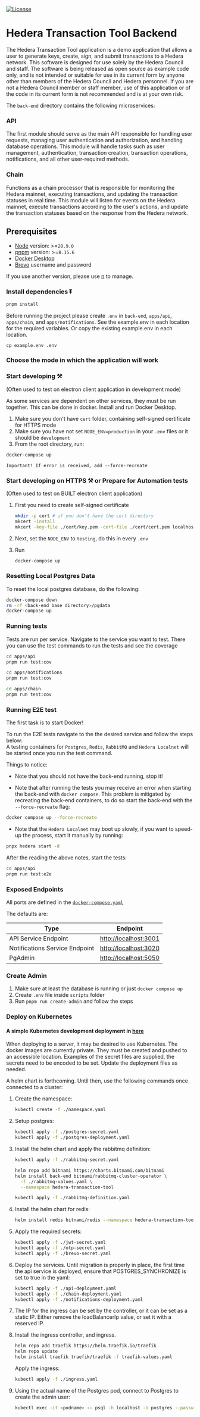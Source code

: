 [![License](https://img.shields.io/badge/License-Apache%202.0-blue.svg)](https://opensource.org/licenses/Apache-2.0)

# Hedera Transaction Tool Backend

The Hedera Transaction Tool application is a demo application that allows a user to generate keys, create, sign, and submit transactions to a Hedera network. This software is designed for use solely by the Hedera Council and staff. The software is being released as open source as example code only, and is not intended or suitable for use in its current form by anyone other than members of the Hedera Council and Hedera personnel. If you are not a Hedera Council member or staff member, use of this application or of the code in its current form is not recommended
and is at your own risk.

The `back-end` directory contains the following microservices:

### API

The first module should serve as the main API responsible for handling user requests, managing user authentication and authorization, and handling database operations. This module will handle tasks such as user management, authentication, transaction creation, transaction operations, notifications, and all other user-required methods.

### Chain

Functions as a chain processor that is responsible for monitoring the Hedera mainnet, executing transactions, and updating the transaction statuses in real time. This module will listen for events on the Hedera mainnet, execute transactions according to the user's actions, and update the transaction statuses based on the response from the Hedera network.

## Prerequisites

- [Node](https://nodejs.org/en/download/package-manager) version: >=`20.9.0`
- [pnpm](https://pnpm.io/installation) version: >=`8.15.6`
- [Docker Desktop](https://docs.docker.com/desktop/install/mac-install/)
- [Brevo](https://www.brevo.com/pricing/?utm_source=adwords_brand&utm_medium=lastclick&utm_content=SendinBlue&utm_extension=sitelinks&utm_term=brevo&utm_matchtype=e&utm_campaign=20011980161&utm_network=g&km_adid=683810310625&km_adposition=&km_device=c&utm_adgroupid=151171466311&gad_source=1&gclid=CjwKCAjwupGyBhBBEiwA0UcqaJ5UFQ8uNznjz1kUfokSV1JhaWfwqFgXrNfRrB2jqE0g4LCLaKNxpBoCsw8QAvD_BwE) username and password

If you use another version, please use [n](https://github.com/tj/n) to manage.

### Install dependencies ⏬

```bash
pnpm install
```

Before running the project please create `.env` in `back-end`, `apps/api`, `apps/chain`,
and `apps/notifications`. See the example.env in each location for the required variables.
Or copy the existing example.env in each location.

```shell
cp example.env .env
```

### Choose the mode in which the application will work

### Start developing ⚒️

(Often used to test on electron client application in development mode)

As some services are dependent on other services, they must be run together.
This can be done in docker. Install and run Docker Desktop.

1. Make sure you don't have `cert` folder, containing self-signed certificate for HTTPS mode
2. Make sure you have not set `NODE_ENV=production` in your `.env` files or it should be `development`
3. From the root directory, run:

```bash
docker-compose up
```

`Important! If error is received, add --force-recreate`

### Start developing on HTTPS ⚒️ or Prepare for Automation tests

(Often used to test on BUILT electron client application)

1. First you need to create self-signed certificate

   ```bash
   mkdir -p cert # if you don't have the cert directory
   mkcert -install
   mkcert -key-file ./cert/key.pem -cert-file ./cert/cert.pem localhost
   ```

2. Next, set the `NODE_ENV` to `testing`, do this in every `.env`

3. Run
   ```bash
   docker-compose up
   ```

### Resetting Local Postgres Data

To reset the local postgres database, do the following:

```bash
docker-compose down
rm -rf <back-end base directory>/pgdata
docker-compose up
```

### Running tests

Tests are run per service. Navigate to the service you want to test. There you can use the test commands to run the tests and see the coverage

```bash
cd apps/api
pnpm run test:cov
```

```bash
cd apps/notifications
pnpm run test:cov
```

```bash
cd apps/chain
pnpm run test:cov
```

### Running E2E test

The first task is to start Docker!

To run the E2E tests navigate to the the desired service and follow the steps below: \
A testing containers for `Postgres`, `Redis`, `RabbitMQ` and `Hedera Localnet` will be started once you run the test command.

Things to notice:

- Note that you should not have the back-end running, stop it!

- Note that after running the tests you may receive an error when starting the back-end with `docker compose`. This problem is mitigated by recreating the back-end containers, to do so start the back-end with the `--force-recreate` flag:

```bash
docker compose up --force-recreate
```

- Note that the `Hedera Localnet` may boot up slowly, if you want to speed-up the process, start it manually by running:

```bash
pnpx hedera start -d
```

After the reading the above notes, start the tests:

```bash
cd apps/api
pnpm run test:e2e
```

### Exposed Endpoints

All ports are defined in the [`docker-compose.yaml`](./docker-compose.yaml)

The defaults are:

| Type                           | Endpoint                                       |
| ------------------------------ | ---------------------------------------------- |
| API Service Endpoint           | [http://localhost:3001](http://localhost:3001) |
| Notifications Service Endpoint | [http://localhost:3020](http://localhost:3020) |
| PgAdmin                        | [http://localhost:5050](http://localhost:5050) |

### Create Admin

1. Make sure at least the database is running or just `docker compose up`
2. Create `.env` file inside `scripts` folder
3. Run `pnpm run create-admin` and follow the steps

### Deploy on Kubernetes

#### <b>A simple Kubernetes development deployment in [here](./k8s/dev/README.md)</b>

When deploying to a server, it may be desired to use Kubernetes.
The docker images are currently private. They must be created and pushed
to an accessible location. Examples of the secret files are supplied,
the secrets need to be encoded to be set. Update the deployment files as needed.

A helm chart is forthcoming.
Until then, use the following commands once connected to a cluster:

1. Create the namespace:

   ```bash
   kubectl create -f ./namespace.yaml
   ```

2. Setup postgres:

   ```bash
   kubectl apply -f ./postgres-secret.yaml
   kubectl apply -f ./postgres-deployment.yaml
   ```

3. Install the helm chart and apply the rabbitmq definition:

   ```bash
   kubectl apply -f ./rabbitmq-secret.yaml

   helm repo add bitnami https://charts.bitnami.com/bitnami
   helm install back-end bitnami/rabbitmq-cluster-operator \
     -f ./rabbitmq-values.yaml \
     --namespace hedera-transaction-tool

   kubectl apply -f ./rabbitmq-definition.yaml
   ```

4. Install the helm chart for redis:

   ```bash
   helm install redis bitnami/redis --namespace hedera-transaction-tool --set auth.enabled=false --set architecture=standalone
   ```

5. Apply the required secrets:

   ```bash
   kubectl apply -f ./jwt-secret.yaml
   kubectl apply -f ./otp-secret.yaml
   kubectl apply -f ./brevo-secret.yaml
   ```

6. Deploy the services. Until migration is properly in place, the first time the api service is deployed, ensure that POSTGRES_SYNCHRONIZE is set to true in the yaml:

   ```bash
   kubectl apply -f ./api-deployment.yaml
   kubectl apply -f ./chain-deployment.yaml
   kubectl apply -f ./notifications-deployment.yaml
   ```

7. The IP for the ingress can be set by the controller, or it can be set as a static IP. Either remove the loadBalancerIp value, or set it with a reserved IP.

8. Install the ingress controller, and ingress.

   ```bash
   helm repo add traefik https://helm.traefik.io/traefik
   helm repo update
   helm install traefik traefik/traefik -f traefik-values.yaml
   ```

   Apply the ingress:

   ```bash
   kubectl apply -f ./ingress.yaml
   ```

9. Using the actual name of the Postgres pod, connect to Postgres to create the admin user:

   ```bash
   kubectl exec -it <podname> -- psql -h localhost -U postgres --password -p 5432
   ```
